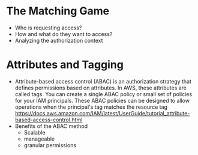 # The Matching Game
- Who is requesting access?
- How and what do they want to access?
- Analyzing the authorization context


# Attributes and Tagging
- Attribute-based access control (ABAC) is an authorization strategy that defines permissions based on attributes. In AWS, these attributes are called tags. You can create a single ABAC policy or small set of policies for your IAM principals. These ABAC policies can be designed to allow operations when the principal's tag matches the resource tag
https://docs.aws.amazon.com/IAM/latest/UserGuide/tutorial_attribute-based-access-control.html
- Benefits of the ABAC method
  - Scalable
  - manageable
  - granular permissions
  
